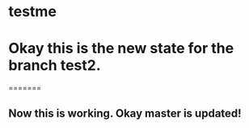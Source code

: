# testme

# Okay this is the new state for the branch test2.
=======
## Now this is working. Okay master is updated!


